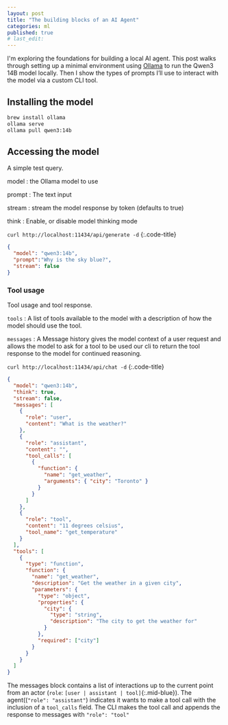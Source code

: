 ```yaml
---
layout: post
title: "The building blocks of an AI Agent"
categories: ml
published: true
# last_edit:
---
```


I'm exploring the foundations for building a local AI agent. This post walks through setting up a minimal environment using [Ollama](https://ollama.com/) to run the Qwen3 14B model locally. Then I show the types of prompts I’ll use to interact with the model via a custom CLI tool.

## Installing the model

```bash
brew install ollama
ollama serve
ollama pull qwen3:14b
```

## Accessing the model

A simple test query.

model
: the Ollama model to use

prompt
: The text input

stream
: stream the model response by token (defaults to true)

think
: Enable, or disable model thinking mode


`curl http://localhost:11434/api/generate -d` 
{:.code-title}
```json
{
  "model": "qwen3:14b",
  "prompt":"Why is the sky blue?",
  "stream": false
}
```

### Tool usage
Tool usage and tool response.

`tools`
: A list of tools available to the model with a description of how the model should use the tool.

`messages`
: A Message history gives the model context of a user request and allows the model to ask for a tool to be used our cli to return the tool response to the model for continued reasoning.

`curl http://localhost:11434/api/chat -d`
{:.code-title}
```json
{
  "model": "qwen3:14b",
  "think": true,
  "stream": false,
  "messages": [
    {
      "role": "user",
      "content": "What is the weather?"
    }, 
    {
      "role": "assistant",
      "content": "",
      "tool_calls": [
        {
          "function": {
            "name": "get_weather",
            "arguments": { "city": "Toronto" }
          }
        }
      ]
    }, 
    {
      "role": "tool",
      "content": "11 degrees celsius",
      "tool_name": "get_temperature"
    }
  ],
  "tools": [
    {
      "type": "function",
      "function": {
        "name": "get_weather",
        "description": "Get the weather in a given city",
        "parameters": {
          "type": "object",
          "properties": {
            "city": {
              "type": "string",
              "description": "The city to get the weather for"
            }
          },
          "required": ["city"]
        }
      }
    }
  ]
}
```

The messages block contains a list of interactions up to the current point from an actor (`role`: `[user | assistant | tool]`{:.mid-blue}). The agent((`"role": "assistant"`) indicates it wants to make a tool call with the inclusion of a `tool_calls` field. The CLI makes the tool call and appends the response to messages with `"role": "tool"`
